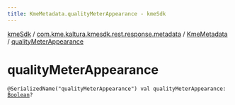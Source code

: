```yaml
---
title: KmeMetadata.qualityMeterAppearance - kmeSdk
---
```


[kmeSdk](../../index.html) / [com.kme.kaltura.kmesdk.rest.response.metadata](../index.html) / [KmeMetadata](index.html) / [qualityMeterAppearance](./quality-meter-appearance.html)

# qualityMeterAppearance

`@SerializedName("qualityMeterAppearance") val qualityMeterAppearance: `[`Boolean`](https://kotlinlang.org/api/latest/jvm/stdlib/kotlin/-boolean/index.html)`?`